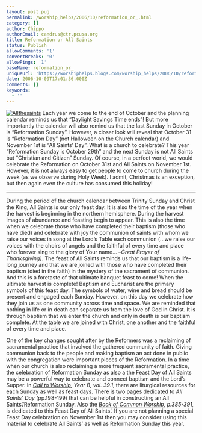```yaml
---
layout: post.pug
permalink: /worship_helps/2006/10/reformation_or_.html 
category: []
author: Chippo
authorEmail: candrus@ctr.pcusa.org
title: Reformation or All Saints
status: Publish
allowComments: '1'
convertBreaks: '0'
allowPings: '1'
baseName: reformation_or_
uniqueUrl: 'https://worshiphelps.blogs.com/worship_helps/2006/10/reformation_or_.html '
date: 2006-10-09T17:01:36.000Z
comments: []
keywords:
  - ''
---
```

[![Allthesaints](https://worshiphelps.blogs.com/worship_helps/images/allthesaints.gif "Allthesaints")](http://worshiphelps.blogs.com/.shared/image.html?/photos/uncategorized/allthesaints.gif) Each year we come to the end of October and the planning calendar reminds us that “Daylight Savings Time ends”! But more importantly the calendar will also remind us that the last Sunday in October is “Reformation Sunday”. However, a closer look will reveal that October 31 is “Reformation Day” (not Halloween on the Church calendar) and November 1st is “All Saints’ Day”. What is a church to celebrate? This year “Reformation Sunday is October 29th” and the next Sunday is not All Saints but “Christian and Citizen” Sunday. Of course, in a perfect world, we would celebrate the Reformation on October 31st and All Saints on November 1st. However, it is not always easy to get people to come to church during the week (as we observe during Holy Week). I admit, Christmas is an exception, but then again even the culture has consumed this holiday!
***
During the period of the church calendar between Trinity Sunday and Christ the King, All Saints is our only feast day. It is also the time of the year when the harvest is beginning in the northern hemisphere. During the harvest images of abundance and feasting begin to appear. This is also the time when we celebrate those who have completed their baptism (those who have died) and celebrate with joy the communion of saints with whom we raise our voices in song at the Lord’s Table each communion (…we raise our voices with the choirs of angels and the faithful of every time and place who forever sing to the glory of Your name... –_Great Prayer of Thanksgiving)_. The feast of All Saints reminds us that our baptism is a life-long journey and that we are joined with those who have completed their baptism (died in the faith) in the mystery of the sacrament of communion. And this is a foretaste of that ultimate banquet feast to come! When the ultimate harvest is complete! Baptism and Eucharist are the primary symbols of this feast day. The symbols of water, wine and bread should be present and engaged each Sunday. However, on this day we celebrate how they join us as one community across time and space. We are reminded that nothing in life or in death can separate us from the love of God in Christ. It is through baptism that we enter the church and only in death is our baptism complete. At the table we are joined with Christ, one another and the faithful of every time and place.

  

One of the key changes sought after by the Reformers was a reclaiming of sacramental practice that involved the gathered community of faith. Giving communion back to the people and making baptism an act done in public with the congregation were important pieces of the Reformation. In a time when our church is also reclaiming a more frequent sacramental practice, the celebration of Reformation Sunday as also a the Feast Day of All Saints may be a powerful way to celebrate and connect baptism and the Lord’s Supper. In _[Call to Worship](http://pcusa.org/theologyandworship/pubs/calltoworship.htm), Year B, vol. 39.1_, there are liturgical resources for each Sunday as well as feast days. There is two pages dedicated to _All Saints’ Day_ (pp.198-199) that can be helpful in constructing an All Saints’/Reformation Sunday. Also the _[Book of Common Worship](https://www.ppcbooks.com/Details.asp?BookID=0664219918), p.385-391,_ is dedicated to this Feast Day of All Saints’. If you are not planning a special Feast Day celebration on November 1st then you may consider using this material to celebrate All Saints’ as well as Reformation Sunday this year.